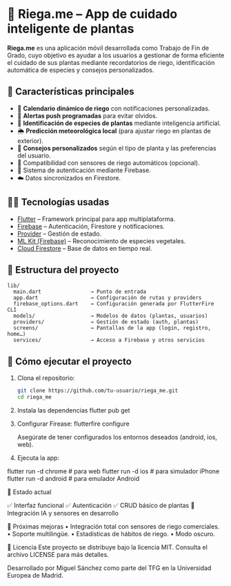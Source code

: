 # 🌱 Riega.me – App de cuidado inteligente de plantas

**Riega.me** es una aplicación móvil desarrollada como Trabajo de Fin de Grado, cuyo objetivo es ayudar a los usuarios a gestionar de forma eficiente el cuidado de sus plantas mediante recordatorios de riego, identificación automática de especies y consejos personalizados.

## 📱 Características principales

- 📆 **Calendario dinámico de riego** con notificaciones personalizadas.
- 🔔 **Alertas push programadas** para evitar olvidos.
- 🤖 **Identificación de especies de plantas** mediante inteligencia artificial.
- 🌦️ **Predicción meteorológica local** (para ajustar riego en plantas de exterior).
- 🌿 **Consejos personalizados** según el tipo de planta y las preferencias del usuario.
- 📡 Compatibilidad con sensores de riego automáticos (opcional).
- 🔐 Sistema de autenticación mediante Firebase.
- ☁️ Datos sincronizados en Firestore.

## 🧑‍💻 Tecnologías usadas

- [Flutter](https://flutter.dev/) – Framework principal para app multiplataforma.
- [Firebase](https://firebase.google.com/) – Autenticación, Firestore y notificaciones.
- [Provider](https://pub.dev/packages/provider) – Gestión de estado.
- [ML Kit (Firebase)](https://firebase.google.com/products/ml) – Reconocimiento de especies vegetales.
- [Cloud Firestore](https://firebase.google.com/docs/firestore) – Base de datos en tiempo real.

## 📁 Estructura del proyecto

```
lib/
  main.dart                → Punto de entrada
  app.dart                 → Configuración de rutas y providers
  firebase_options.dart    → Configuración generada por FlutterFire CLI
  models/                  → Modelos de datos (plantas, usuarios)
  providers/               → Gestión de estado (auth, plantas)
  screens/                 → Pantallas de la app (login, registro, home…)
  services/                → Acceso a Firebase y otros servicios
```

## 🚀 Cómo ejecutar el proyecto

1. Clona el repositorio:

   ```bash
   git clone https://github.com/tu-usuario/riega_me.git
   cd riega_me
   
2. Instala las dependencias
   flutter pub get

3. Configurar Firease:
   flutterfire configure

   Asegúrate de tener configurados los entornos deseados (android, ios, web).

4. Ejecuta la app:

  flutter run -d chrome           # para web
  flutter run -d ios              # para simulador iPhone
  flutter run -d android          # para emulador Android

  📌 Estado actual

✅ Interfaz funcional
✅ Autenticación
✅ CRUD básico de plantas
🚧 Integración IA y sensores en desarrollo

🧪 Próximas mejoras
	•	Integración total con sensores de riego comerciales.
	•	Soporte multilingüe.
	•	Estadísticas de hábitos de riego.
	•	Modo oscuro.

📄 Licencia
Este proyecto se distribuye bajo la licencia MIT. Consulta el archivo LICENSE para más detalles.

Desarrollado por Miguel Sánchez como parte del TFG en la Universidad Europea de Madrid.
   

